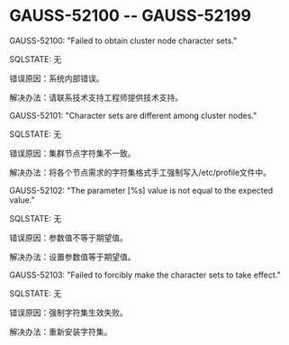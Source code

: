 # GAUSS-52100 -- GAUSS-52199

GAUSS-52100: "Failed to obtain cluster node character sets."

SQLSTATE: 无

错误原因：系统内部错误。

解决办法：请联系技术支持工程师提供技术支持。

GAUSS-52101: "Character sets are different among cluster nodes."

SQLSTATE: 无

错误原因：集群节点字符集不一致。

解决办法：将各个节点需求的字符集格式手工强制写入/etc/profile文件中。

GAUSS-52102: "The parameter \[%s\] value is not equal to the expected value."

SQLSTATE: 无

错误原因：参数值不等于期望值。

解决办法：设置参数值等于期望值。

GAUSS-52103: "Failed to forcibly make the character sets to take effect."

SQLSTATE: 无

错误原因：强制字符集生效失败。

解决办法：重新安装字符集。

